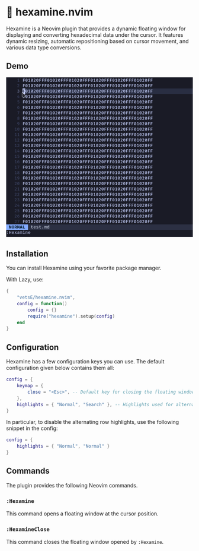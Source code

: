 # 🧐 hexamine.nvim

Hexamine is a Neovim plugin that provides a dynamic floating window for displaying and converting
hexadecimal data under the cursor. It features dynamic resizing, automatic repositioning based on
cursor movement, and various data type conversions.

## Demo

![](./hexamine.gif)

## Installation

You can install Hexamine using your favorite package manager.

With Lazy, use:

```lua
{
    "vetsE/hexamine.nvim",
    config = function()
        config = {}
        require("hexamine").setup(config)
    end
}
```

## Configuration

Hexamine has a few configuration keys you can use. The default configuration given below contains
them all:

```lua
config = {
    keymap = {
        close = "<Esc>", -- Default key for closing the floating window
    },
    highlights = { "Normal", "Search" }, -- Highlights used for alternating rows
}
```

In particular, to disable the alternating row highlights, use the following snippet in the config:

```lua
config = {
    highlights = { "Normal", "Normal" }
}
```

## Commands

The plugin provides the following Neovim commands.

### `:Hexamine`

This command opens a floating window at the cursor position.

### `:HexamineClose`

This command closes the floating window opened by `:Hexamine`.
